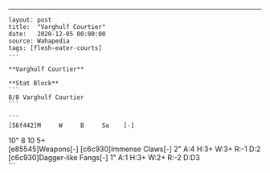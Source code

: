 ---
    layout: post
    title:  "Varghulf Courtier"
    date:   2020-12-05 00:00:00
    source: Wahapedia
    tags: [flesh-eater-courts]
    ---
    
    **Varghulf Courtier**
    
    **Stat Block**
    ```
    8/8 Varghulf Courtier
    ```
    
    ```
    [56f442]M     W     B     Sa    [-]
10"   8     10    5+    
[e85545]Weapons[-]
[c6c930]Immense Claws[-]
2"     A:4    H:3+   W:3+   R:-1   D:2   
[c6c930]Dagger-like Fangs[-]
1"     A:1    H:3+   W:2+   R:-2   D:D3  
    ```
    
    
    